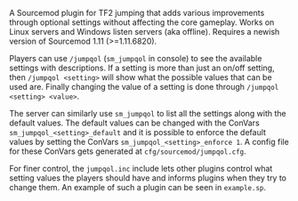 A Sourcemod plugin for TF2 jumping that adds various improvements through optional settings without affecting the core gameplay. Works on Linux servers and Windows listen servers (aka offline). Requires a newish version of Sourcemod 1.11 (>=1.11.6820).

Players can use `/jumpqol` (`sm_jumpqol` in console) to see the available settings with descriptions. If a setting is more than just an on/off setting, then `/jumpqol <setting>` will show what the possible values that can be used are. Finally changing the value of a setting is done through `/jumpqol <setting> <value>`.

The server can similarly use `sm_jumpqol` to list all the settings along with the default values. The default values can be changed with the ConVars `sm_jumpqol_<setting>_default` and it is possible to enforce the default values by setting the ConVars `sm_jumpqol_<setting>_enforce 1`. A config file for these ConVars gets generated at `cfg/sourcemod/jumpqol.cfg`.

For finer control, the `jumpqol.inc` include lets other plugins control what setting values the players should have and informs plugins when they try to change them. An example of such a plugin can be seen in `example.sp`.
